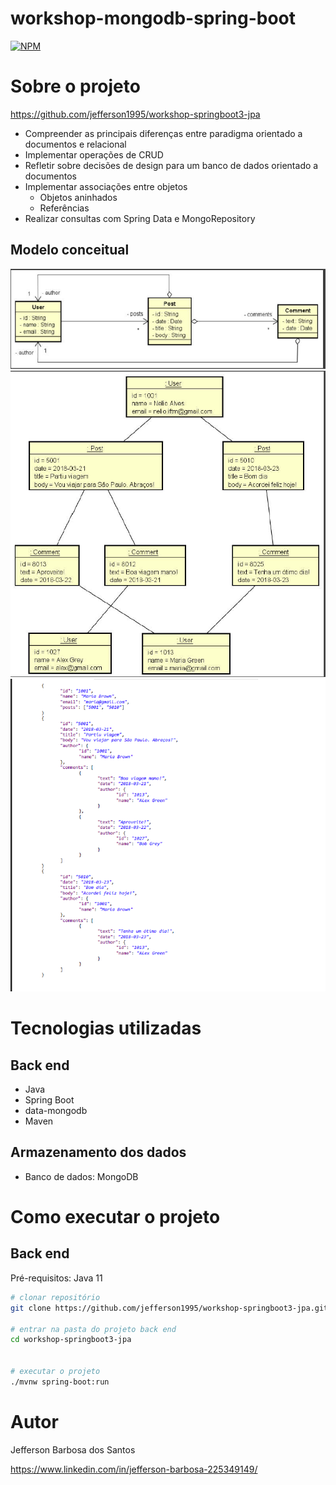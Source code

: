 # workshop-mongodb-spring-boot
[![NPM](https://img.shields.io/npm/l/react)](https://github.com/jefferson1995/workshop-mongodb-spring-boot/blob/main/LICENSE.txt) 

# Sobre o projeto

https://github.com/jefferson1995/workshop-springboot3-jpa

- Compreender as principais diferenças entre paradigma orientado a documentos e relacional
- Implementar operações de CRUD
- Refletir sobre decisões de design para um banco de dados orientado a documentos
- Implementar associações entre objetos
    - Objetos aninhados
    - Referências
- Realizar consultas com Spring Data e MongoRepository




## Modelo conceitual
![Modelo Conceitual](https://github.com/jefferson1995/workshop-mongodb-spring-boot/blob/main/assets/conceito1.png)
![Modelo Conceitual](https://github.com/jefferson1995/workshop-mongodb-spring-boot/blob/main/assets/conceito2.png)
![Modelo Json](https://github.com/jefferson1995/workshop-mongodb-spring-boot/blob/main/assets/conceito3.png)

# Tecnologias utilizadas
## Back end
- Java
- Spring Boot
- data-mongodb
- Maven

## Armazenamento dos dados

- Banco de dados: MongoDB

# Como executar o projeto

## Back end
Pré-requisitos: Java 11

```bash
# clonar repositório
git clone https://github.com/jefferson1995/workshop-springboot3-jpa.git

# entrar na pasta do projeto back end
cd workshop-springboot3-jpa


# executar o projeto
./mvnw spring-boot:run
```


# Autor

Jefferson Barbosa dos Santos

https://www.linkedin.com/in/jefferson-barbosa-225349149/
